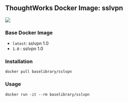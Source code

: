 ## ThoughtWorks Docker Image: sslvpn

[![](http://dockeri.co/image/baselibrary/sslvpn)](https://registry.hub.docker.com/u/baselibrary/sslvpn/)

### Base Docker Image

* `latest`: sslvpn 1.0
* `1.0`   : sslvpn 1.0

### Installation

    docker pull baselibrary/sslvpn

### Usage

    docker run -it --rm baselibrary/sslvpn
